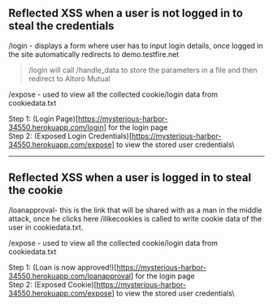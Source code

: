 ## Reflected XSS when a user is not logged in to steal the credentials

/login - displays a form where user has to input login details, once logged in the site automatically redirects to demo.testfire.net
>/login will call /handle_data to store the parameters in a file and then redirect to Altoro Mutual

/expose - used to view all the collected cookie/login data from cookiedata.txt

Step 1: (Login Page)[https://mysterious-harbor-34550.herokuapp.com/login] for the login page\
Step 2: (Exposed Login Credentials)[https://mysterious-harbor-34550.herokuapp.com/expose] to view the stored user credentials\

---
## Reflected XSS when a user is logged in to steal the cookie

/loanapproval- this is the link that will be shared with as a man in the middle attack, once he clicks here /ilikecookies is called to write cookie data of the user in cookiedata.txt.

/expose - used to view all the collected cookie/login data from cookiedata.txt

Step 1: (Loan is now approved!)[https://mysterious-harbor-34550.herokuapp.com/loanapproval] for the login page\
Step 2: (Exposed Cookie)[https://mysterious-harbor-34550.herokuapp.com/expose] to view the stored user credentials\